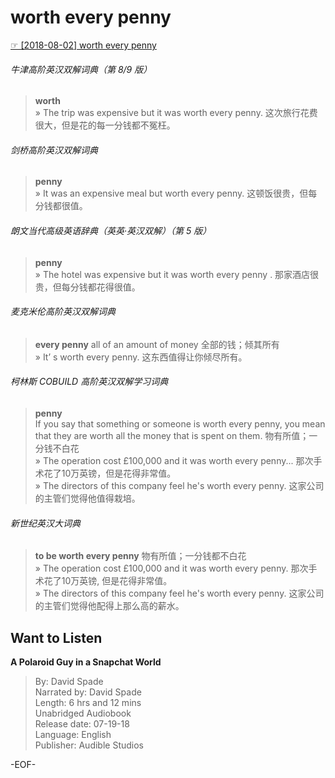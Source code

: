 # worth every penny  
[☞ [2018-08-02] worth every penny ](https://mp.weixin.qq.com/s/jn-GV9OQ-yn87TPiaPi4mQ)    
  
###### 牛津高阶英汉双解词典（第 8/9 版）  
>**worth**  
» The trip was expensive but it was worth every penny. 这次旅行花费很大，但是花的每一分钱都不冤枉。  
  
###### 剑桥高阶英汉双解词典  
>**penny**  
» It was an expensive meal but worth every penny. 这顿饭很贵，但每分钱都很值。  
  
###### 朗文当代高级英语辞典（英英·英汉双解）（第 5 版）  
>**penny**  
» The hotel was expensive but it was worth every penny . 那家酒店很贵，但每分钱都花得很值。  
  
###### 麦克米伦高阶英汉双解词典  
>**every penny** all of an amount of money   全部的钱；倾其所有  
» It’ s worth every penny. 这东西值得让你倾尽所有。  
  
###### 柯林斯 COBUILD 高阶英汉双解学习词典  
>**penny**  
If you say that something or someone is worth every penny, you mean that they are worth all the money that is spent on them. 物有所值；一分钱不白花  
» The operation cost £100,000 and it was worth every penny... 那次手术花了10万英镑，但是花得非常值。  
» The directors of this company feel he's worth every penny. 这家公司的主管们觉得他值得栽培。  
  
###### 新世纪英汉大词典  
>**to be worth every penny** 物有所值；一分钱都不白花  
» The operation cost £100,000 and it was worth every penny. 那次手术花了10万英镑, 但是花得非常值。  
» The directors of this company feel he's worth every penny. 这家公司的主管们觉得他配得上那么高的薪水。  
  
  
  
## Want to Listen  
**A Polaroid Guy in a Snapchat World**  
>By: David Spade  
Narrated by: David Spade  
Length: 6 hrs and 12 mins  
Unabridged Audiobook  
Release date: 07-19-18  
Language: English  
Publisher: Audible Studios  
  
-EOF-  
